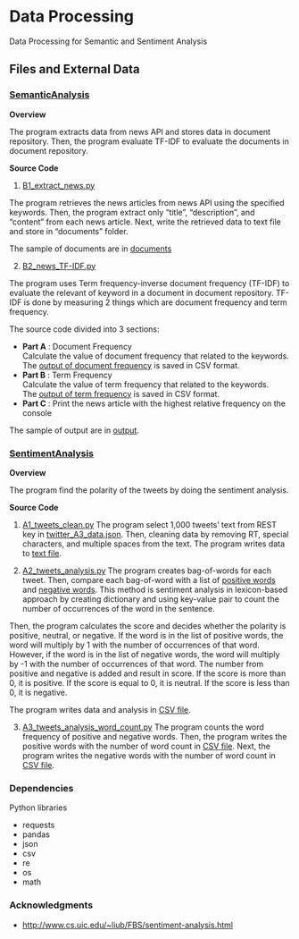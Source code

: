# Data Processing

Data Processing for Semantic and Sentiment Analysis

## Files and External Data

### [SemanticAnalysis](SemanticAnalysis)

**Overview**

The program extracts data from news API and stores data in document repository.
Then, the program evaluate TF-IDF to evaluate the documents in document repository.

**Source Code**

1. [B1_extract_news.py](SemanticAnalysis/B1_extract_news.py)

The program retrieves the news articles from news API using the specified keywords.
Then, the program extract only “title”, “description”, and “content” from each news article.
Next, write the retrieved data to text file and store in “documents” folder.

The sample of documents are in [documents](SemanticAnalysis/documents)

2. [B2_news_TF-IDF.py](SemanticAnalysis/B2_news_TF-IDF.py)

The program uses Term frequency-inverse document frequency (TF-IDF) to evaluate the relevant of keyword in a document in document repository. 
TF-IDF is done by measuring 2 things which are document frequency and term frequency.

The source code divided into 3 sections:
* **Part A** : Document Frequency\
Calculate the value of document frequency that related to the keywords.\
The [output of document frequency](SemanticAnalysis/output/A_document_frequency.csv) is saved in CSV format.
* **Part B** : Term Frequency\
Calculate the value of term frequency that related to the keywords.\
The [output of term frequency](SemanticAnalysis/output/B_term_frequency.csv) is saved in CSV format.
* **Part C** : Print the news article with the highest relative frequency on the console

The sample of output are in [output](SementicAnalysis/output).

### [SentimentAnalysis](SentimentAnalysis)

**Overview**

The program find the polarity of the tweets by doing the sentiment analysis.

**Source Code**

1. [A1_tweets_clean.py](SentimentAnalysis/A1_tweets_clean.py)
The program select 1,000 tweets’ text from REST key in [twitter_A3_data.json](SentimentAnalysis/twitter_A3_data.json). 
Then, cleaning data by removing RT, special characters, and multiple spaces from the text.
The program writes data to [text file](SentimentAnalysis/tweet_text_1000.txt).

2. [A2_tweets_analysis.py](SentimentAnalysis/A2_tweets_analysis.py)
The program creates bag-of-words for each tweet. Then, compare each bag-of-word with a list of [positive words](SentimentAnalysis/opinion-lexicon-english/positive-words.txt) and [negative words](SentimentAnalysis/opinion-lexicon-english/negative-words.txt).
This method is sentiment analysis in lexicon-based approach by creating dictionary and using key-value pair to count the number of occurrences of the word in the sentence.

Then, the program calculates the score and decides whether the polarity is positive, neutral, or negative. 
If the word is in the list of positive words, the word will multiply by 1 with the number of occurrences of that word. 
However, if the word is in the list of negative words, the word will multiply by -1 with the number of occurrences of that word. 
The number from positive and negative is added and result in score. 
If the score is more than 0, it is positive. 
If the score is equal to 0, it is neutral. 
If the score is less than 0, it is negative.

The program writes data and analysis in [CSV file](SentimentAnalysis/tweet_analysis_1000.csv).

3. [A3_tweets_analysis_word_count.py](SentimentAnalysis/A3_tweets_analysis_word_count.py)
The program counts the word frequency of positive and negative words.
Then, the program writes the positive words with the number of word count in [CSV file](SentimentAnalysis/positive_count.csv).
Next, the program writes the negative words with the number of word count in [CSV file](SentimentAnalysis/negative_count.csv).

### Dependencies

Python libraries
* requests
* pandas
* json
* csv
* re
* os
* math

### Acknowledgments

* http://www.cs.uic.edu/~liub/FBS/sentiment-analysis.html
